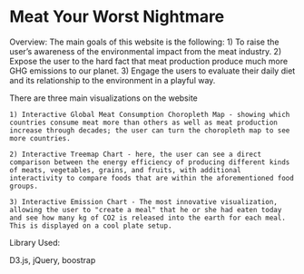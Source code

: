 # Meat Your Worst Nightmare

Overview: 
  The main goals of this website is the following: 
    1) To raise the user’s awareness of the environmental impact from the meat industry.
    2) Expose the user to the hard fact that meat production produce much more GHG emissions to our planet.
    3) Engage the users to evaluate their daily diet and its relationship to the environment in a playful way.

  There are three main visualizations on the website
  
    1) Interactive Global Meat Consumption Choropleth Map - showing which countries consume meat more than others as well as meat production increase through decades; the user can turn the choropleth map to see more countries.
    
    2) Interactive Treemap Chart - here, the user can see a direct comparison between the energy efficiency of producing different kinds of meats, vegetables, grains, and fruits, with additional interactivity to compare foods that are within the aforementioned food groups. 
    
    3) Interactive Emission Chart - The most innovative visualization, allowing the user to "create a meal" that he or she had eaten today and see how many kg of CO2 is released into the earth for each meal. This is displayed on a cool plate setup.

Library Used:

D3.js, jQuery, boostrap
